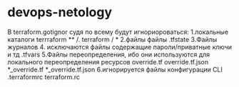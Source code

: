 # devops-netology
 В terraform.gotignor судя по всему будут игнориороваться:
1.локальные каталоги terrraform
** /. terraform / *
2.файлы файлы .tfstate
3.Файлы журналов
4. исключаются файлы содержащие пароли/приватные ключи и тд 
.tfvars
5.Файлы переопределения, ибо они используются для локального переопределения ресурсов
override.tf
override.tf.json
*_override.tf
*_override.tf.json
6.игнорируется файлы конфигурации CLI
.terraformrc
terraform.rc

